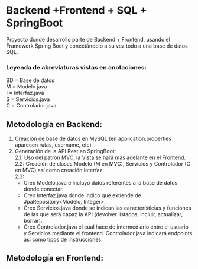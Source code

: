 # Backend +Frontend + SQL + SpringBoot 

Proyecto donde desarrollo parte de Backend + Frontend, usando el Framework Spring Boot y conectándolo a su vez todo a una base de datos SQL.

### Leyenda de abreviaturas vistas en anotaciones:
BD = Base de datos  
M = Modelo.java  
I = Interfaz.java  
S = Servicios.java  
C = Controlador.java


Metodología en Backend:
-
1. Creación de base de datos en MySQL (en application.properties aparecen rutas, username, etc)
2. Generación de la API Rest en SpringBoot:  
    2.1. Uso del patrón MVC, la Vista se hará más adelante en el Frontend.  
    2.2: Creación de clases Modelo (M en MVC), Servicios y Controlador (C en MVC) así como creación Interfaz.  
    2.3:  
   - Creo Modelo.java e incluyo datos referentes a la base de datos donde conectar.
   - Creo Interfaz.java donde indico que extiende de JpaRepository<Modelo, Integer>.
   - Creo Servicios.java donde se indican las característicias y funciones de las que será capaz la API (devolver listados, incluir, actualizar, borrar).
   - Creo Controlador.java el cual hace de intermediario entre el usuario y Servicios mediante el frontend. Controlador.java indicará endpoints así como tipos de instrucciones.

Metodología en Frontend:
-

